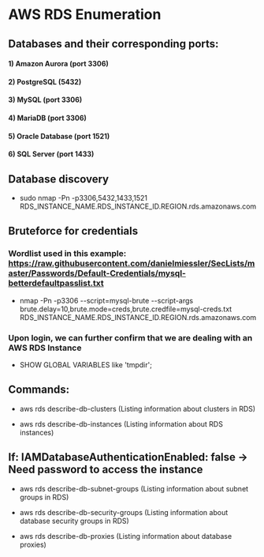 # AWS RDS Enumeration

## Databases and their corresponding ports:

#### 1) Amazon Aurora (port 3306)

#### 2) PostgreSQL (5432)

#### 3) MySQL (port 3306)

#### 4) MariaDB (port 3306)

#### 5) Oracle Database (port 1521)

#### 6) SQL Server (port 1433)

## Database discovery

 - sudo nmap -Pn -p3306,5432,1433,1521 RDS_INSTANCE_NAME.RDS_INSTANCE_ID.REGION.rds.amazonaws.com

## Bruteforce for credentials

### Wordlist used in this example: https://raw.githubusercontent.com/danielmiessler/SecLists/master/Passwords/Default-Credentials/mysql-betterdefaultpasslist.txt

 - nmap -Pn -p3306 --script=mysql-brute --script-args brute.delay=10,brute.mode=creds,brute.credfile=mysql-creds.txt RDS_INSTANCE_NAME.RDS_INSTANCE_ID.REGION.rds.amazonaws.com

### Upon login, we can further confirm that we are dealing with an AWS RDS Instance

 - SHOW GLOBAL VARIABLES like 'tmpdir';

## Commands:

 - aws rds describe-db-clusters (Listing information about clusters in RDS)

 - aws rds describe-db-instances (Listing information about RDS instances)

## If: IAMDatabaseAuthenticationEnabled: false -> Need password to access the instance

 - aws rds describe-db-subnet-groups (Listing information about subnet groups in RDS)

 - aws rds describe-db-security-groups (Listing information about database security groups in RDS)

 - aws rds describe-db-proxies (Listing information about database proxies)

